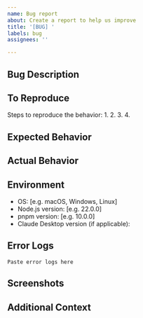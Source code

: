 ```yaml
---
name: Bug report
about: Create a report to help us improve
title: '[BUG] '
labels: bug
assignees: ''

---
```


## Bug Description
<!-- A clear and concise description of what the bug is -->

## To Reproduce
Steps to reproduce the behavior:
1. 
2. 
3. 
4. 

## Expected Behavior
<!-- A clear and concise description of what you expected to happen -->

## Actual Behavior
<!-- What actually happened -->

## Environment
- OS: [e.g. macOS, Windows, Linux]
- Node.js version: [e.g. 22.0.0]
- pnpm version: [e.g. 10.0.0]
- Claude Desktop version (if applicable): 

## Error Logs
<!-- If applicable, add error logs or console output -->
```
Paste error logs here
```

## Screenshots
<!-- If applicable, add screenshots to help explain your problem -->

## Additional Context
<!-- Add any other context about the problem here -->